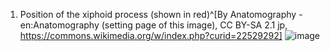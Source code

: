1. Position of the xiphoid process (shown in red)^[By Anatomography - en:Anatomography (setting page of this image), CC BY-SA 2.1 jp, https://commons.wikimedia.org/w/index.php?curid=22529292] ![image](https://upload.wikimedia.org/wikipedia/commons/3/3c/Xiphoid_process_frontal.png)